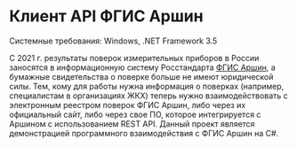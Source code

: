 # Клиент API ФГИС Аршин

Системные требования: Windows, .NET Framework 3.5

С 2021 г. результаты поверок измерительных приборов в России заносятся в информационную систему Росстандарта [ФГИС Аршин](https://fgis.gost.ru/fundmetrology/registry), а бумажные свидетельства о поверке больше не имеют юридической силы. Тем, кому для работы нужна информация о поверках (например, специалистам в организациях ЖКХ) теперь нужно взаимодействовать с электронным реестром поверок ФГИС Аршин, либо через их официальный сайт, либо через свое ПО, которое интегрируется с Аршином с использованием REST API. Данный проект является демонстрацией программного взаимодействия с ФГИС Аршин на C#.
